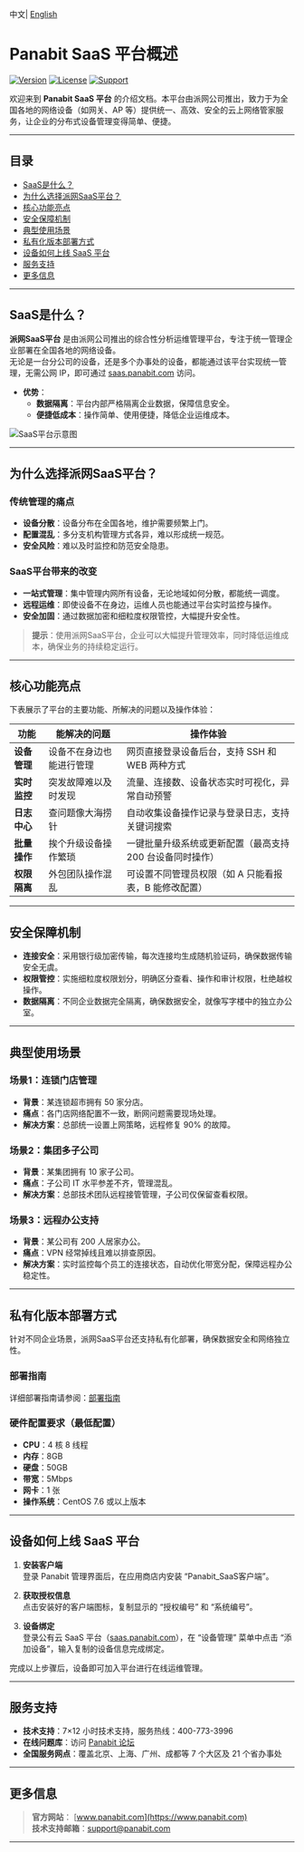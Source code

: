 <p>
    中文| <a href="README_EN.md"> English <a/>  
</p>

# Panabit SaaS 平台概述

[![Version](https://img.shields.io/badge/version-1.0-blue.svg)](https://github.com/Panabit/SaaS)
[![License](https://img.shields.io/badge/license-MIT-green.svg)](LICENSE)
[![Support](https://img.shields.io/badge/support-7x12-blue.svg)](https://bbs.panabit.com)

欢迎来到 **Panabit SaaS 平台** 的介绍文档。本平台由派网公司推出，致力于为全国各地的网络设备（如网关、AP 等）提供统一、高效、安全的云上网络管家服务，让企业的分布式设备管理变得简单、便捷。

---

## 目录

- [SaaS是什么？](#saas是什么)
- [为什么选择派网SaaS平台？](#为什么选择派网saas平台)
- [核心功能亮点](#核心功能亮点)
- [安全保障机制](#安全保障机制)
- [典型使用场景](#典型使用场景)
- [私有化版本部署方式](#私有化版本部署方式)
- [设备如何上线 SaaS 平台](#设备如何上线-saas-平台)
- [服务支持](#服务支持)
- [更多信息](#更多信息)

---

## SaaS是什么？

**派网SaaS平台** 是由派网公司推出的综合性分析运维管理平台，专注于统一管理企业部署在全国各地的网络设备。  
无论是一台分公司的设备，还是多个办事处的设备，都能通过该平台实现统一管理，无需公网 IP，即可通过 [saas.panabit.com](https://saas.panabit.com) 访问。

- **优势**：
  - **数据隔离**：平台内部严格隔离企业数据，保障信息安全。
  - **便捷低成本**：操作简单、使用便捷，降低企业运维成本。

![SaaS平台示意图](https://via.placeholder.com/600x300?text=SaaS平台示意图)

---

## 为什么选择派网SaaS平台？

### 传统管理的痛点

- **设备分散**：设备分布在全国各地，维护需要频繁上门。
- **配置混乱**：多分支机构管理方式各异，难以形成统一规范。
- **安全风险**：难以及时监控和防范安全隐患。

### SaaS平台带来的改变

- **一站式管理**：集中管理内网所有设备，无论地域如何分散，都能统一调度。
- **远程运维**：即使设备不在身边，运维人员也能通过平台实时监控与操作。
- **安全加固**：通过数据加密和细粒度权限管控，大幅提升安全性。

> **提示**：使用派网SaaS平台，企业可以大幅提升管理效率，同时降低运维成本，确保业务的持续稳定运行。

---

## 核心功能亮点

下表展示了平台的主要功能、所解决的问题以及操作体验：

| **功能**   | **能解决的问题**             | **操作体验**                                              |
| ---------- | ---------------------------- | --------------------------------------------------------- |
| **设备管理** | 设备不在身边也能进行管理      | 网页直接登录设备后台，支持 SSH 和 WEB 两种方式               |
| **实时监控** | 突发故障难以及时发现          | 流量、连接数、设备状态实时可视化，异常自动预警               |
| **日志中心** | 查问题像大海捞针              | 自动收集设备操作记录与登录日志，支持关键词搜索               |
| **批量操作** | 挨个升级设备操作繁琐          | 一键批量升级系统或更新配置（最高支持 200 台设备同时操作）       |
| **权限隔离** | 外包团队操作混乱              | 可设置不同管理员权限（如 A 只能看报表，B 能修改配置）           |

---

## 安全保障机制

- **连接安全**：采用银行级加密传输，每次连接均生成随机验证码，确保数据传输安全无虞。
- **权限管控**：实施细粒度权限划分，明确区分查看、操作和审计权限，杜绝越权操作。
- **数据隔离**：不同企业数据完全隔离，确保数据安全，就像写字楼中的独立办公室。

---

## 典型使用场景

### 场景1：连锁门店管理
- **背景**：某连锁超市拥有 50 家分店。
- **痛点**：各门店网络配置不一致，断网问题需要现场处理。
- **解决方案**：总部统一设置上网策略，远程修复 90% 的故障。

### 场景2：集团多子公司
- **背景**：某集团拥有 10 家子公司。
- **痛点**：子公司 IT 水平参差不齐，管理混乱。
- **解决方案**：总部技术团队远程接管管理，子公司仅保留查看权限。

### 场景3：远程办公支持
- **背景**：某公司有 200 人居家办公。
- **痛点**：VPN 经常掉线且难以排查原因。
- **解决方案**：实时监控每个员工的连接状态，自动优化带宽分配，保障远程办公稳定性。

---

## 私有化版本部署方式

针对不同企业场景，派网SaaS平台还支持私有化部署，确保数据安全和网络独立性。

### 部署指南

详细部署指南请参阅：[部署指南](https://bbs.panabit.com/thread-23981-1-1.html)

### 硬件配置要求（最低配置）

- **CPU**：4 核 8 线程
- **内存**：8GB
- **硬盘**：50GB
- **带宽**：5Mbps
- **网卡**：1 张
- **操作系统**：CentOS 7.6 或以上版本

---

## 设备如何上线 SaaS 平台

1. **安装客户端**  
   登录 Panabit 管理界面后，在应用商店内安装 “Panabit_SaaS客户端”。

2. **获取授权信息**  
   点击安装好的客户端图标，复制显示的 “授权编号” 和 “系统编号”。

3. **设备绑定**  
   登录公有云 SaaS 平台（[saas.panabit.com](https://saas.panabit.com)），在 “设备管理” 菜单中点击 “添加设备”，输入复制的设备信息完成绑定。

完成以上步骤后，设备即可加入平台进行在线运维管理。

---

## 服务支持

- **技术支持**：7×12 小时技术支持，服务热线：400-773-3996
- **在线问题库**：访问 [Panabit 论坛](https://bbs.panabit.com)
- **全国服务网点**：覆盖北京、上海、广州、成都等 7 个大区及 21 个省办事处

---

## 更多信息

> **官方网站**： [www.panabit.com](https://www.panabit.com)  
> **技术支持邮箱**：support@panabit.com

---
